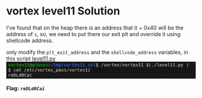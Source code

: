 # vortex level11 Solution

I've found that on the heap there is an address that it + 0x40 will be the address of `s`, so, we need to put there our exit plt and override it using shellcode address.

only modify the `plt_exit_address` and the `shellcode_address` variables, in this script [level11.py](./scripts/level11/level11.py)
![image](./images/level11.png)

**Flag:** ***`reDLd0Cai`***